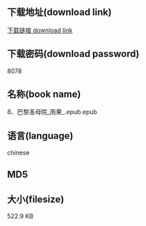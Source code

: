 ## 下载地址(download link)
[下载链接 download link](https://voluble-croquembouche-d321dc.netlify.app/?s=8%E3%80%81%E5%B7%B4%E9%BB%8E%E5%9C%A3%E6%AF%8D%E9%99%A2_%E9%9B%A8%E6%9E%9C_.epub)

## 下载密码(download password)
8078

## 名称(book name)
8、巴黎圣母院_雨果_.epub.epub

## 语言(language)
chinese

## MD5


## 大小(filesize)
522.9 KB
